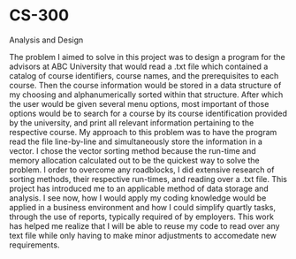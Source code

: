 # CS-300
Analysis and Design

  The problem I aimed to solve in this project was to design a program for the advisors at ABC University that would read a .txt file which contained a catalog of course identifiers, course names, and the prerequisites to each course.  Then the course information would be stored in a data structure of my choosing
  and alphanumerically sorted within that structure.  After which the user would be given several menu options, most important of those options would be to search for a course by its course identification provided by the university, and print all relevant information pertaining to the respective course. 
  My approach to this problem was to have the program read the file line-by-line and simultaneously store the information in a vector.  I chose the vector sorting method because the run-time and memory allocation calculated out to be the quickest way to solve the problem.  I order to overcome any roadblocks,
  I did extensive research of sorting methods, their respective run-times, and reading over a .txt file.  This project has introduced me to an applicable method of data storage and analysis.  I see now, how I would apply my coding knowledge would be applied in a business environment and how I could simplify quartly
  tasks, through the use of reports, typically required of by employers.  This work has helped me realize that I will be able to reuse my code to read over any text file while only having to make minor adjustments to accomedate new requirements.  
